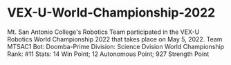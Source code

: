 # VEX-U-World-Championship-2022
Mt. San Antonio College's Robotics Team participated in the VEX-U Robotics World Championship 2022 that takes place on May 5, 2022. 
Team MTSAC1
Bot: Doomba-Prime
Division: Science Dvision
World Championship Rank: #11
Stats: 14 Win Point; 12 Autonomous Point; 927 Strength Point

